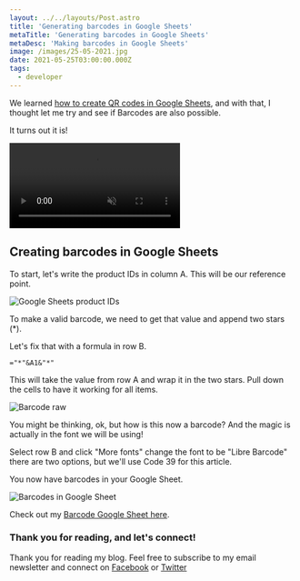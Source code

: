 ```yaml
---
layout: ../../layouts/Post.astro
title: 'Generating barcodes in Google Sheets'
metaTitle: 'Generating barcodes in Google Sheets'
metaDesc: 'Making barcodes in Google Sheets'
image: /images/25-05-2021.jpg
date: 2021-05-25T03:00:00.000Z
tags:
  - developer
---
```


We learned [how to create QR codes in Google Sheets](https://daily-dev-tips.com/posts/generating-qr-codes-in-google-sheets/), and with that, I thought let me try and see if Barcodes are also possible.

It turns out it is!

<video autoplay loop muted playsinline>
  <source src="https://res.cloudinary.com/daily-dev-tips/video/upload/q_auto/sheet-barcode_j3xa8t.webm" type="video/webm" />
  <source src="https://res.cloudinary.com/daily-dev-tips/video/upload/q_auto/sheet-barcode_btcrdk.mp4" type="video/mp4" />
</video>

## Creating barcodes in Google Sheets

To start, let's write the product IDs in column A. This will be our reference point.

![Google Sheets product IDs](https://cdn.hashnode.com/res/hashnode/image/upload/v1621695380333/VY0QFIfTR.png)

To make a valid barcode, we need to get that value and append two stars (\*).

Let's fix that with a formula in row B.

```
="*"&A1&"*"
```

This will take the value from row A and wrap it in the two stars.
Pull down the cells to have it working for all items.

![Barcode raw](https://cdn.hashnode.com/res/hashnode/image/upload/v1621695505210/A3QrgFxMw.png)

You might be thinking, ok, but how is this now a barcode?
And the magic is actually in the font we will be using!

Select row B and click "More fonts" change the font to be "Libre Barcode" there are two options, but we'll use Code 39 for this article.

You now have barcodes in your Google Sheet.

![Barcodes in Google Sheet](https://cdn.hashnode.com/res/hashnode/image/upload/v1621695660549/wnc2ZR6EK.png)

Check out my [Barcode Google Sheet here](https://docs.google.com/spreadsheets/d/1TVP2I4RALyl2QxrTlmnvH-yNhUcijJrjZ0gt1DMFbBo/edit?usp=sharing).

### Thank you for reading, and let's connect!

Thank you for reading my blog. Feel free to subscribe to my email newsletter and connect on [Facebook](https://www.facebook.com/DailyDevTipsBlog) or [Twitter](https://twitter.com/DailyDevTips1)
